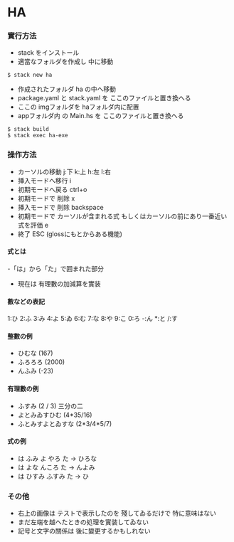 # HA
### 實行方法

- stack をインストール
- 適當なフォルダを作成し 中に移動

```
$ stack new ha
```
- 作成されたフォルダ ha の中へ移動
- package.yaml と stack.yaml を ここのファイルと置き換へる
- ここの imgフォルダを haフォルダ内に配置
- appフォルダ内 の Main.hs を ここのファイルと置き換へる
```
$ stack build
$ stack exec ha-exe
```

### 操作方法
- カーソルの移動 j:下 k:上 h:左 l:右
- 挿入モードへ移行 i
- 初期モードへ戻る ctrl+o
- 初期モードで 削除 x
- 挿入モードで 削除 backspace
- 初期モードで カーソルが含まれる式 もしくはカーソルの前にあり一番近い式を評価 e
- 終了 ESC (glossにもとからある機能)

#### 式とは
-「は」から「た」で囲まれた部分
- 現在は 有理數の加減算を實装

#### 數などの表記
1:ひ 2:ふ 3:み 4:よ 5:ゐ 6:む 7:な 8:や 9:こ 0:ろ -:ん \*:と /:す

#### 整數の例
- ひむな (167)
- ふろろろ (2000)
- んふみ (-23)

#### 有理數の例
- ふすみ (2 / 3) 三分の二
- よとみゐすひむ (4\*35/16)
- ふとみすよとゐすな (2\*3/4\*5/7)

#### 式の例
- は ふみ よ やろ た  -> ひろな
- は よな んころ た -> んよみ
- は ひすみ ふすみ た -> ひ

### その他
- 右上の画像は テストで表示したのを 殘してゐるだけで 特に意味はない
- まだ左端を越へたときの処理を實装してゐない
- 記号と文字の關係は 後に變更するかもしれない
